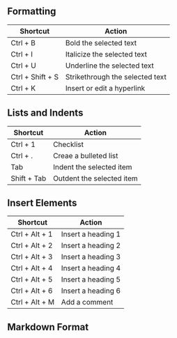 ## Formatting
| Shortcut          | Action                    |
| ----------------- | ------------------------- |
| Ctrl + B          | Bold the selected text    |
| Ctrl + I          | Italicize the selected text|
| Ctrl + U          | Underline the selected text|
| Ctrl + Shift + S  | Strikethrough the selected text |
| Ctrl + K          | Insert or edit a hyperlink|

## Lists and Indents
| Shortcut           | Action                      |
| ------------------ | --------------------------- |
| Ctrl + 1   | Checklist          |
| Ctrl + .   | Creae a bulleted list        |
| Tab                | Indent the selected item    |
| Shift + Tab        | Outdent the selected item   |

## Insert Elements
| Shortcut             | Action                     |
| -------------------- | -------------------------- |
| Ctrl + Alt + 1     | Insert a heading 1         |
| Ctrl + Alt + 2     | Insert a heading 2         |
| Ctrl + Alt + 3     | Insert a heading 3         |
| Ctrl + Alt + 4     | Insert a heading 4         |
| Ctrl + Alt + 5     | Insert a heading 5         |
| Ctrl + Alt + 6     | Insert a heading 6         |
| Ctrl + Alt + M           | Add a comment              |

## Markdown Format

